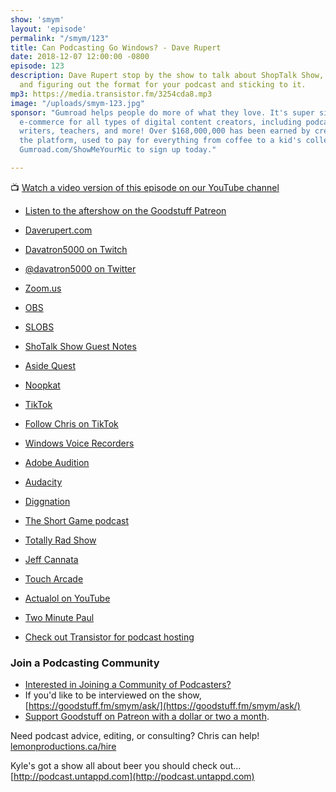 ```yaml
---
show: 'smym'
layout: 'episode'
permalink: "/smym/123"
title: Can Podcasting Go Windows? - Dave Rupert
date: 2018-12-07 12:00:00 -0800
episode: 123
description: Dave Rupert stop by the show to talk about ShopTalk Show, Aside Quest,
  and figuring out the format for your podcast and sticking to it.
mp3: https://media.transistor.fm/3254cda8.mp3
image: "/uploads/smym-123.jpg"
sponsor: "Gumroad helps people do more of what they love. It's super simple
  e-commerce for all types of digital content creators, including podcasters, musicians,
  writers, teachers, and more! Over $168,000,000 has been earned by creators using
  the platform, used to pay for everything from coffee to a kid's college fund. Visit
  Gumroad.com/ShowMeYourMic to sign up today."

---
```

📺 [Watch a video version of this episode on our YouTube channel](https://www.youtube.com/watch?v=D6hwqOfZ-k0)
* [Listen to the aftershow on the Goodstuff Patreon](https://www.patreon.com/posts/smym-123-extra-23193444)

* [Daverupert.com](https://daverupert.com/)
* [Davatron5000 on Twitch](https://www.twitch.tv/davatron5000)
* [@davatron5000 on Twitter](https://twitter.com/davatron5000)
* [Zoom.us](https://zoom.us/)
* [OBS](https://obsproject.com/)
* [SLOBS](https://streamlabs.com/)
* [ShoTalk Show Guest Notes](https://shoptalkshow.com/guest-notes/)
* [Aside Quest](https://asidequest.simplecast.fm/)
* [Noopkat](https://www.twitch.tv/noopkat)
* [TikTok](https://www.tiktok.com/)
* [Follow Chris on TikTok](http://vm.tiktok.com/J57aaL/)
* [Windows Voice Recorders](https://www.microsoft.com/en-ca/p/windows-voice-recorder/9wzdncrfhwkn?activetab=pivot:overviewtab)
* [Adobe Audition](https://www.adobe.com/products/audition.html)
* [Audacity](https://www.audacityteam.org/)
* [Diggnation](https://en.wikipedia.org/wiki/Diggnation)
* [The Short Game podcast](https://www.theshortgame.net/)
* [Totally Rad Show](https://www.youtube.com/user/totallyradshow)
* [Jeff Cannata](https://twitter.com/jeffcannata)
* [Touch Arcade](https://toucharcade.com/)
* [Actualol on YouTube](https://www.youtube.com/actualol)
* [Two Minute Paul](https://twominutepaul.simplecast.fm/)
* [Check out Transistor for podcast hosting](https://transistor.fm/?via=chris)

### Join a Podcasting Community

* [Interested in Joining a Community of Podcasters?](https://mailchi.mp/ad73a5bdfab5/podcasting)
* If you'd like to be interviewed on the show, [https://goodstuff.fm/smym/ask/](https://goodstuff.fm/smym/ask/)
* [Support Goodstuff on Patreon with a dollar or two a month](https://www.patreon.com/goodstuff).

Need podcast advice, editing, or consulting? Chris can help! [lemonproductions.ca/hire](https://lemonproductions.ca/hire)

Kyle's got a show all about beer you should check out... [http://podcast.untappd.com](http://podcast.untappd.com)
